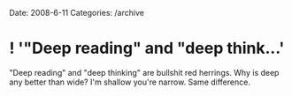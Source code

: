 Date: 2008-6-11
Categories: /archive

# ! '"Deep reading" and "deep think...'

"Deep reading" and "deep thinking" are bullshit red herrings.  Why is deep any better than wide? I'm shallow you're narrow. Same difference.
